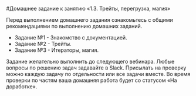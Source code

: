 #Домашнее задание к занятию «1.3. Трейты, перегрузка, магия»

Перед выполнением домашнего задания ознакомьтесь с общими рекомендациями по выполнению домашних заданий.

* Задание №1 - Знакомство с документацией.
* Задание №2 - Трейты.
* Задание №3 - Итераторы, магия.

Задание желательно выполнить до следующего вебинара. Любые вопросы по решению задач задавайте в Slack.
Присылать на проверку можно каждую задачу по отдельности или все задачи вместе. Во время проверки по частям ваша домашняя работа будет со статусом «На доработке».